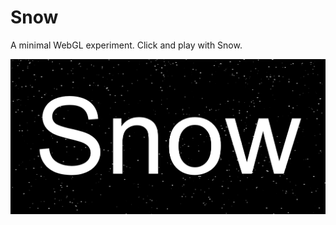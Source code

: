 # Snow

A minimal WebGL experiment. Click and play with Snow.

![Home Screen](/images/HomeScreen.png)
